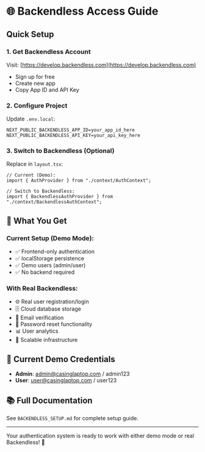 # 🌐 Backendless Access Guide

## Quick Setup

### 1. **Get Backendless Account**
Visit: [https://develop.backendless.com](https://develop.backendless.com)
- Sign up for free
- Create new app
- Copy App ID and API Key

### 2. **Configure Project**
Update `.env.local`:
```env
NEXT_PUBLIC_BACKENDLESS_APP_ID=your_app_id_here
NEXT_PUBLIC_BACKENDLESS_API_KEY=your_api_key_here
```

### 3. **Switch to Backendless (Optional)**
Replace in `layout.tsx`:
```tsx
// Current (Demo):
import { AuthProvider } from "./context/AuthContext";

// Switch to Backendless:
import { BackendlessAuthProvider } from "./context/BackendlessAuthContext";
```

## 🎯 What You Get

### Current Setup (Demo Mode):
- ✅ Frontend-only authentication
- ✅ localStorage persistence  
- ✅ Demo users (admin/user)
- ✅ No backend required

### With Real Backendless:
- 🌐 Real user registration/login
- 🗄️ Cloud database storage
- 📧 Email verification
- 🔐 Password reset functionality
- 📊 User analytics
- 🚀 Scalable infrastructure

## 🔧 Current Demo Credentials
- **Admin**: admin@casinglaptop.com / admin123
- **User**: user@casinglaptop.com / user123

## 📚 Full Documentation
See `BACKENDLESS_SETUP.md` for complete setup guide.

---
Your authentication system is ready to work with either demo mode or real Backendless! 🚀
